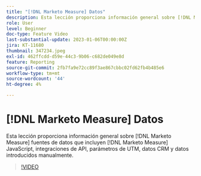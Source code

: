 ```yaml
---
title: "[!DNL Marketo Measure] Datos"
description: Esta lección proporciona información general sobre [!DNL Marketo Measure] fuentes de datos que incluyen [!DNL Marketo Measure] JavaScript, integraciones de API, parámetros de UTM, datos CRM y datos introducidos manualmente.
role: User
level: Beginner
doc-type: Feature Video
last-substantial-update: 2023-01-06T00:00:00Z
jira: KT-11680
thumbnail: 347234.jpeg
exl-id: 462ffcdd-d59e-44c3-9b06-c682de049e8d
feature: Reporting
source-git-commit: 2fb7fa9e72cc89f3ae867cbbc02fd62fb4b485e6
workflow-type: tm+mt
source-wordcount: '44'
ht-degree: 4%

---
```


# [!DNL Marketo Measure] Datos

Esta lección proporciona información general sobre [!DNL Marketo Measure] fuentes de datos que incluyen [!DNL Marketo Measure] JavaScript, integraciones de API, parámetros de UTM, datos CRM y datos introducidos manualmente.

>[!VIDEO](https://video.tv.adobe.com/v/347234/?quality=12&learn=on)
